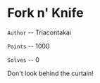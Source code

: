 # Fork n' Knife

`Author` -- Triacontakai

`Points` -- 1000

`Solves` -- 0

Don't look behind the curtain!

